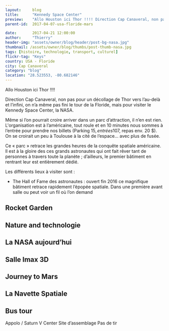 ```yaml
---
layout:     blog
title:      "Kennedy Space Center"
preview:    "Allo Houston ici Thor !!!! Direction Cap Canaveral, non pas pour un décollage de Thor vers l’au-delà et l’infini, on n’a même pas fini le tour... "
parent-id:  2017-04-07-usa-floride-mars

date:       2017-04-21 12:00:00
author:     "Thierry"
header-img: "assets/owner/blog/header/post-bg-nasa.jpg"
thumbnail: /assets/owner/blog/thumbs/post-thumb-nasa.jpg
tags: [histoire, technologie, transport, culturel]
flickr-tag: "Keys"
country: USA - Floride
city: Cap Canaveral
category: "blog"
location: "28.523553, -80.682146"
---
```


Allo Houston ici Thor !!!!

Direction Cap Canaveral, non pas pour un décollage de Thor vers l’au-delà et l’infini, on n’a même pas fini le tour de la Floride, mais pour visiter le Kennedy Space Center, la NASA.

Même si l’on pourrait croire arriver dans un parc d’attraction, il n’en est rien. L'organisation est à l’américaine, tout roule et en 10 minutes nous sommes à l’entrée pour prendre nos billets (Parking 15$, entrées 107$, repas  env. 20 $). On se croirait un peu à Toulouse à la cité de l’espace… avec plus de fusée.

Ce « parc » retrace les grandes heures de la conquête spatiale américaine. Il est à la gloire des ces grands astronautes qui ont fait rêver tant de personnes à travers toute la planète ; d’ailleurs, le premier bâtiment en rentrant leur est entièrement dédié. 

Les différents lieux à visiter sont :


* The Hall of Fame des astronautes : ouvert fin 2016 ce magnifique bâtiment retrace rapidement l’épopée spatiale. Dans une première avant salle ou peut voir un fil où l’on demand


## Rocket Garden


## Nature and technologie


## La NASA aujourd’hui

## Salle Imax 3D


## Journey to Mars


## La Navette Spatiale

## Bus tour 
Appolo / Saturn V Center
Site d’assemblage
Pas de tir 

